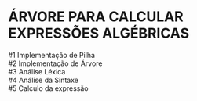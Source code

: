 # ÁRVORE PARA CALCULAR EXPRESSÕES ALGÉBRICAS

#1	Implementação de Pilha <br>
#2	Implementação de Árvore <br>
#3	Análise Léxica <br>
#4	Análise da Sintaxe <br>
#5	Calculo da expressão <br>
